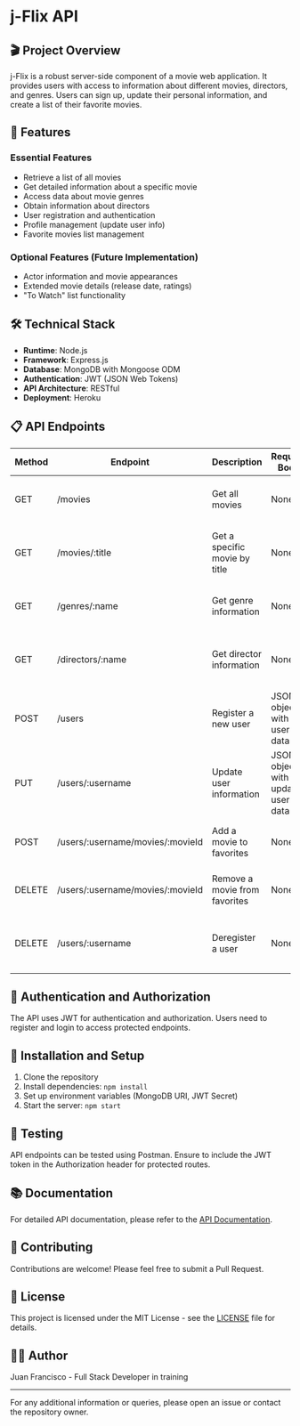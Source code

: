 # j-Flix API

## 🎬 Project Overview

j-Flix is a robust server-side component of a movie web application. It provides users with access to information about different movies, directors, and genres. Users can sign up, update their personal information, and create a list of their favorite movies.

## 🚀 Features

### Essential Features

- Retrieve a list of all movies
- Get detailed information about a specific movie
- Access data about movie genres
- Obtain information about directors
- User registration and authentication
- Profile management (update user info)
- Favorite movies list management

### Optional Features (Future Implementation)

- Actor information and movie appearances
- Extended movie details (release date, ratings)
- "To Watch" list functionality

## 🛠 Technical Stack

- **Runtime**: Node.js
- **Framework**: Express.js
- **Database**: MongoDB with Mongoose ODM
- **Authentication**: JWT (JSON Web Tokens)
- **API Architecture**: RESTful
- **Deployment**: Heroku

## 📋 API Endpoints

| Method | Endpoint                         | Description                   | Request Body                       | Response Body                        |
| ------ | -------------------------------- | ----------------------------- | ---------------------------------- | ------------------------------------ |
| GET    | /movies                          | Get all movies                | None                               | JSON array of movie objects          |
| GET    | /movies/:title                   | Get a specific movie by title | None                               | JSON object with movie details       |
| GET    | /genres/:name                    | Get genre information         | None                               | JSON object with genre details       |
| GET    | /directors/:name                 | Get director information      | None                               | JSON object with director details    |
| POST   | /users                           | Register a new user           | JSON object with user data         | JSON object with added user data     |
| PUT    | /users/:username                 | Update user information       | JSON object with updated user data | JSON object with updated user data   |
| POST   | /users/:username/movies/:movieId | Add a movie to favorites      | None                               | Text message confirming addition     |
| DELETE | /users/:username/movies/:movieId | Remove a movie from favorites | None                               | Text message confirming removal      |
| DELETE | /users/:username                 | Deregister a user             | None                               | Text message confirming user removal |

## 🔐 Authentication and Authorization

The API uses JWT for authentication and authorization. Users need to register and login to access protected endpoints.

## 🔧 Installation and Setup

1. Clone the repository
2. Install dependencies: `npm install`
3. Set up environment variables (MongoDB URI, JWT Secret)
4. Start the server: `npm start`

## 🧪 Testing

API endpoints can be tested using Postman. Ensure to include the JWT token in the Authorization header for protected routes.

## 📚 Documentation

For detailed API documentation, please refer to the [API Documentation](link-to-your-api-docs).

## 🤝 Contributing

Contributions are welcome! Please feel free to submit a Pull Request.

## 📄 License

This project is licensed under the MIT License - see the [LICENSE](LICENSE) file for details.

## 👨‍💻 Author

Juan Francisco - Full Stack Developer in training

---

For any additional information or queries, please open an issue or contact the repository owner.
